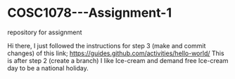 # COSC1078---Assignment-1
repository for assignment

Hi there, I just followed the instructions for step 3 (make and commit changes) of this link; https://guides.github.com/activities/hello-world/
This is after step 2 (create a branch)
I like Ice-cream and demand free Ice-cream day to be a national holiday.
